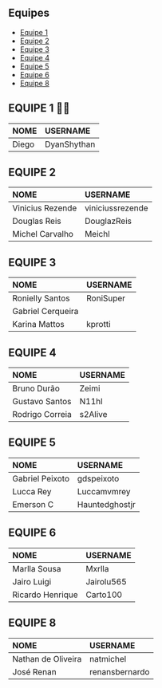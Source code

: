 <h2>Equipes</h2>
<ul>
    <li><a href="#equipe-1">Equipe 1</a></li>
    <li><a href="#equipe-2">Equipe 2</a></li>
    <li><a href="#equipe-3">Equipe 3</a></li>
    <li><a href="#equipe-4">Equipe 4</a></li>
    <li><a href="#equipe-5">Equipe 5</a></li>
    <li><a href="#equipe-6">Equipe 6</a></li>
    <li><a href="#equipe-8">Equipe 8</a></li>
</ul>

<h2 id="#eqp1">EQUIPE 1 👨‍🏫</h2>

| NOME | USERNAME
|:-------|:-------|
| Diego| DyanShythan |

<h2 id="#eqp2">EQUIPE 2</h2>

| NOME | USERNAME
|:-------|:-------|
| Vinicius Rezende | viniciussrezende |
| Douglas Reis | DouglazReis |
| Michel Carvalho | Meichl |

<h2 id="#eqp3">EQUIPE 3</h2>

| NOME | USERNAME
|:-------|:-------|
| Ronielly Santos | RoniSuper |
| Gabriel Cerqueira |  |
| Karina Mattos | kprotti |

<h2 id="#eqp4">EQUIPE 4</h2>

| NOME | USERNAME
|:-------|:-------|
|Bruno Durão| Zeimi |
|Gustavo Santos| N11hl |
|Rodrigo Correia| s2Alive |

<h2 id="#eqp5">EQUIPE 5</h2>

| NOME | USERNAME
|:-------|:-------|
| Gabriel Peixoto | gdspeixoto |
| Lucca Rey | Luccamvmrey | 
| Emerson C | Hauntedghostjr |


<h2 id="#eqp6">EQUIPE 6</h2>

| NOME | USERNAME
|:-------|:-------|
|Marlla Sousa| Mxrlla|
|Jairo Luigi|Jairolu565 |
|Ricardo Henrique|Carto100 |


<h2 id="#eqp8">EQUIPE 8</h2>

| NOME | USERNAME
|:-------|:-------|
| Nathan de Oliveira | natmichel |
| José Renan | renansbernardo |